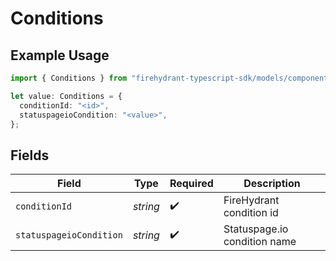 # Conditions

## Example Usage

```typescript
import { Conditions } from "firehydrant-typescript-sdk/models/components";

let value: Conditions = {
  conditionId: "<id>",
  statuspageioCondition: "<value>",
};
```

## Fields

| Field                        | Type                         | Required                     | Description                  |
| ---------------------------- | ---------------------------- | ---------------------------- | ---------------------------- |
| `conditionId`                | *string*                     | :heavy_check_mark:           | FireHydrant condition id     |
| `statuspageioCondition`      | *string*                     | :heavy_check_mark:           | Statuspage.io condition name |